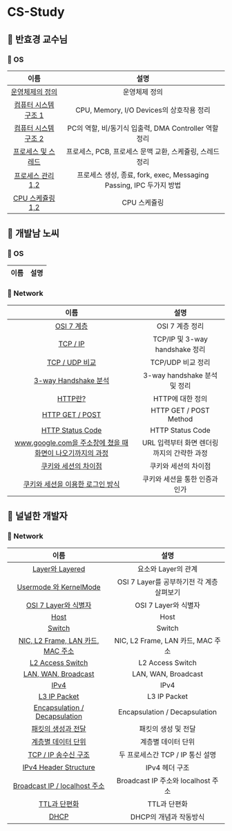 # CS-Study

## 🍎 반효경 교수님
### 📖 OS
| 이름 | 설명 |
|:----:|:----:|
| [운영체제의 정의](https://github.com/KayAhn0126/CS-Study/tree/main/ProfessorBhan/IntroductionToOS) | 운영체제 정의 |
| [컴퓨터 시스템 구조 1](https://github.com/KayAhn0126/CS-Study/tree/main/ProfessorBhan/SystemStructureAndProgramExecution1) | CPU, Memory, I/O Devices의 상호작용 정리 |
| [컴퓨터 시스템 구조 2](https://github.com/KayAhn0126/CS-Study/tree/main/ProfessorBhan/SystemStructureAndProgramExecution2) | PC의 역할, 비/동기식 입출력, DMA Controller 역할 정리 |
| [프로세스 및 스레드](https://github.com/KayAhn0126/CS-Study/tree/main/ProfessorBhan/Process) | 프로세스, PCB, 프로세스 문맥 교환, 스케쥴링, 스레드 정리|
| [프로세스 관리 1,2](https://github.com/KayAhn0126/CS-Study/tree/main/ProfessorBhan/ProcessManagement) | 프로세스 생성, 종료, fork, exec, Messaging Passing, IPC 두가지 방법 |
| [CPU 스케쥴링 1,2](https://github.com/KayAhn0126/CS-Study/tree/main/ProfessorBhan/CPUScheduling) | CPU 스케쥴링 |

## 🍎 개발남 노씨
### 📖 OS
| 이름 | 설명 |
|:----:|:----:|

### 📖 Network
| 이름 | 설명 |
|:----:|:----:|
| [OSI 7 계층](https://github.com/KayAhn0126/CS-Study/tree/main/DeveloperMrNoh/Network/OSI) | OSI 7 계층 정리 |
| [TCP / IP](https://github.com/KayAhn0126/CS-Study/tree/main/DeveloperMrNoh/Network/TCPIP)| TCP/IP 및 3-way handshake 정리 |
| [TCP / UDP 비교](https://github.com/KayAhn0126/CS-Study/tree/main/DeveloperMrNoh/Network/TCPUDP)| TCP/UDP 비교 정리 |
| [3-way Handshake 분석](https://github.com/KayAhn0126/CS-Study/tree/main/DeveloperMrNoh/Network/ThreeWayHandshake)| 3-way handshake 분석 및 정리 |
| [HTTP란?](https://github.com/KayAhn0126/CS-Study/tree/main/DeveloperMrNoh/Network/HTTP) | HTTP에 대한 정의 |
| [HTTP GET / POST](https://github.com/KayAhn0126/CS-Study/tree/main/DeveloperMrNoh/Network/HTTPGETPOST) | HTTP GET / POST Method |
| [HTTP Status Code](https://github.com/KayAhn0126/CS-Study/tree/main/DeveloperMrNoh/Network/HTTPStatusCode) | HTTP Status Code |
| [www.google.com을 주소창에 쳤을 때 화면이 나오기까지의 과정](https://github.com/KayAhn0126/CS-Study/tree/main/DeveloperMrNoh/Network/ProcessToFirstPage) | URL 입력부터 화면 렌더링까지의 간략한 과정 |
| [쿠키와 세션의 차이점](https://github.com/KayAhn0126/CS-Study/tree/main/DeveloperMrNoh/Network/CookieAndSession) | 쿠키와 세션의 차이점 |
| [쿠키와 세션을 이용한 로그인 방식](https://github.com/KayAhn0126/CS-Study/tree/main/DeveloperMrNoh/Network/LoginProcessWithCookieAndSession) | 쿠키와 세션을 통한 인증과 인가 |


## 🍎 널널한 개발자
### 📖 Network 
| 이름 | 설명 |
|:----:|:----:|
| [Layer와 Layered](https://github.com/KayAhn0126/CS-Study/tree/main/NullNullDeveloper/LayerAndLayered) | 요소와 Layer의 관계 |
| [Usermode 와 KernelMode](https://github.com/KayAhn0126/CS-Study/tree/main/NullNullDeveloper/UsermodeAndKernelMode) | OSI 7 Layer를 공부하기전 각 계층 살펴보기 |
| [OSI 7 Layer와 식별자](https://github.com/KayAhn0126/CS-Study/tree/main/NullNullDeveloper/OSI7LayerAndIdentifier) | OSI 7 Layer와 식별자 |
| [Host](https://github.com/KayAhn0126/CS-Study/tree/main/NullNullDeveloper/Host) | Host |
| [Switch](https://github.com/KayAhn0126/CS-Study/tree/main/NullNullDeveloper/Switch) | Switch |
| [NIC, L2 Frame, LAN 카드, MAC 주소](https://github.com/KayAhn0126/CS-Study/tree/main/NullNullDeveloper/NICL2FrameLANMAC) | NIC, L2 Frame, LAN 카드, MAC 주소 |
| [L2 Access Switch](https://github.com/KayAhn0126/CS-Study/tree/main/NullNullDeveloper/L2AccessSwitch) | L2 Access Switch |
| [LAN, WAN, Broadcast](https://github.com/KayAhn0126/CS-Study/tree/main/NullNullDeveloper/LANWANBroadcast) | LAN, WAN, Broadcast |
| [IPv4](https://github.com/KayAhn0126/CS-Study/tree/main/NullNullDeveloper/IPv4) | IPv4 |
| [L3 IP Packet](https://github.com/KayAhn0126/CS-Study/tree/main/NullNullDeveloper/L3IPPacket) | L3 IP Packet |
| [Encapsulation / Decapsulation](https://github.com/KayAhn0126/CS-Study/tree/main/NullNullDeveloper/EnDeCapsulation) | Encapsulation / Decapsulation |
| [패킷의 생성과 전달](https://github.com/KayAhn0126/CS-Study/tree/main/NullNullDeveloper/CreationAndDeliveryOfPacket) | 패킷의 생성 및 전달 |
| [계층별 데이터 단위](https://github.com/KayAhn0126/CS-Study/tree/main/NullNullDeveloper/DataUnitByLayer) | 계층별 데이터 단위 |
| [TCP / IP 송수신 구조](https://github.com/KayAhn0126/CS-Study/tree/main/NullNullDeveloper/TCPIPStructure) | 두 프로세스간 TCP / IP 통신 설명 |
| [IPv4 Header Structure](https://github.com/KayAhn0126/CS-Study/tree/main/NullNullDeveloper/IPv4Structure) | IPv4 헤더 구조 |
| [Broadcast IP / localhost 주소](https://github.com/KayAhn0126/CS-Study/tree/main/NullNullDeveloper/LoopBackAddress) | Broadcast IP 주소와 localhost 주소 |
| [TTL과 단편화](https://github.com/KayAhn0126/CS-Study/tree/main/NullNullDeveloper/TTLAndFragmentation) | TTL과 단편화  |
| [DHCP](https://github.com/KayAhn0126/CS-Study/tree/main/NullNullDeveloper/DHCP) | DHCP의 개념과 작동방식 |


